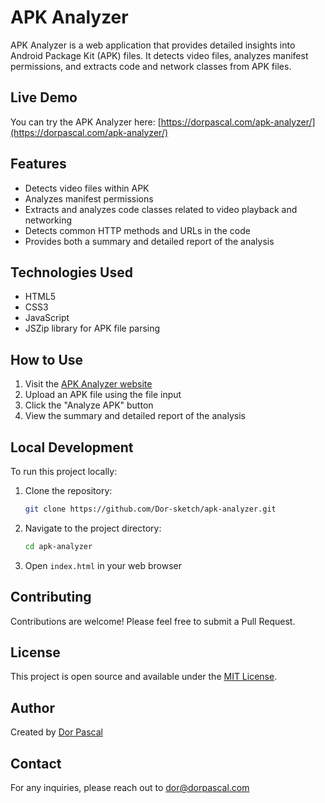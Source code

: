# APK Analyzer

APK Analyzer is a web application that provides detailed insights into Android Package Kit (APK) files. It detects video files, analyzes manifest permissions, and extracts code and network classes from APK files.

## Live Demo

You can try the APK Analyzer here: [https://dorpascal.com/apk-analyzer/](https://dorpascal.com/apk-analyzer/)

## Features

- Detects video files within APK
- Analyzes manifest permissions
- Extracts and analyzes code classes related to video playback and networking
- Detects common HTTP methods and URLs in the code
- Provides both a summary and detailed report of the analysis

## Technologies Used

- HTML5
- CSS3
- JavaScript
- JSZip library for APK file parsing

## How to Use

1. Visit the [APK Analyzer website](https://dorpascal.com/apk-analyzer/)
2. Upload an APK file using the file input
3. Click the "Analyze APK" button
4. View the summary and detailed report of the analysis

## Local Development

To run this project locally:

1. Clone the repository:

   ```bash
   git clone https://github.com/Dor-sketch/apk-analyzer.git
   ```

2. Navigate to the project directory:

   ```bash
   cd apk-analyzer
   ```

3. Open `index.html` in your web browser

## Contributing

Contributions are welcome! Please feel free to submit a Pull Request.

## License

This project is open source and available under the [MIT License](LICENSE).

## Author

Created by [Dor Pascal](https://github.com/Dor-sketch)

## Contact

For any inquiries, please reach out to [dor@dorpascal.com](mailto:dor@dorpascal.com)
